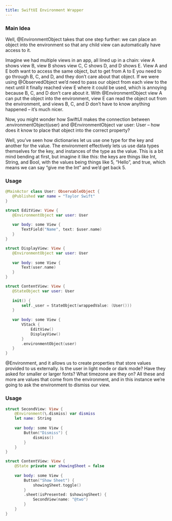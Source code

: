 ```yaml
---
title: SwiftUI Environment Wrapper
---
```


### Main Idea
 Well, @EnvironmentObject takes that one step further: we can place an object into the environment so that any child view can automatically have access to it.
 
 Imagine we had multiple views in an app, all lined up in a chain: view A shows view B, view B shows view C, C shows D, and D shows E. View A and E both want to access the same object, but to get from A to E you need to go through B, C, and D, and they don’t care about that object. If we were using @ObservedObject we’d need to pass our object from each view to the next until it finally reached view E where it could be used, which is annoying because B, C, and D don’t care about it. With @EnvironmentObject view A can put the object into the environment, view E can read the object out from the environment, and views B, C, and D don’t have to know anything happened – it’s much nicer.
 
 Now, you might wonder how SwiftUI makes the connection between .environmentObject(user) and @EnvironmentObject var user: User – how does it know to place that object into the correct property?
 
 Well, you’ve seen how dictionaries let us use one type for the key and another for the value. The environment effectively lets us use data types themselves for the key, and instances of the type as the value. This is a bit mind bending at first, but imagine it like this: the keys are things like Int, String, and Bool, with the values being things like 5, “Hello”, and true, which means we can say “give me the Int” and we’d get back 5.
 
 ### Usage
 
 ```swift
 @MainActor class User: ObservableObject {
    @Published var name = "Taylor Swift"
}

struct EditView: View {
    @EnvironmentObject var user: User
    
    var body: some View {
        TextField("Name", text: $user.name)
    }
}

struct DisplayView: View {
    @EnvironmentObject var user: User
    
    var body: some View {
        Text(user.name)
    }
}

struct ContentView: View {
    @StateObject var user: User
    
    init() {
        self._user = StateObject(wrappedValue: (User()))
    }
    
    var body: some View {
        VStack {
            EditView()
            DisplayView()
        }
        .environmentObject(user)
    }
}
```
 
 
 @Environment, and it allows us to create properties that store values provided to us externally. Is the user in light mode or dark mode? Have they asked for smaller or larger fonts? What timezone are they on? All these and more are values that come from the environment, and in this instance we’re going to ask the environment to dismiss our view.


### Usage

```swift
struct SecondView: View {
    @Environment(\.dismiss) var dismiss
    let name: String
    
    var body: some View {
        Button("Dismiss") {
            dismiss()
        }
    }
}

struct ContentView: View {
    @State private var showingSheet = false
    
    var body: some View {
        Button("Show Sheet") {
            showingSheet.toggle()
        }
        .sheet(isPresented: $showingSheet) {
            SecondView(name: "@two")
        }
    }
}
```
